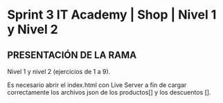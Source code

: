 # Sprint 3 IT Academy | Shop | Nivel 1 y Nivel 2

## PRESENTACIÓN DE LA RAMA

Nivel 1 y nivel 2 (ejercicios de 1 a 9).

Es necesario abrir el index.html con Live Server a fin de cargar correctamente los archivos json de los productos[] y los descuentos [].